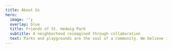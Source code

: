 ```yaml
---
title: About Us
hero:
  image: '';
  overlay: blue
  title: Friends of St. Hedwig Park
  subtitle: A neighborhood reimagined through collaboration
  text: Parks and playgrounds are the soul of a community. We believe in Detroit's communities
---
```

